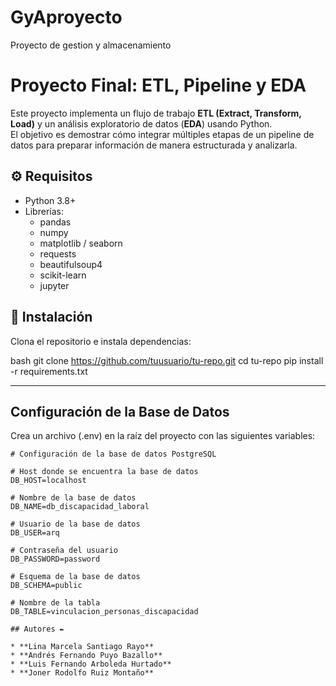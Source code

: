# GyAproyecto
Proyecto de gestion y almacenamiento

# Proyecto Final: ETL, Pipeline y EDA

Este proyecto implementa un flujo de trabajo **ETL (Extract, Transform, Load)** y un análisis exploratorio de datos (**EDA**) usando Python.  
El objetivo es demostrar cómo integrar múltiples etapas de un pipeline de datos para preparar información de manera estructurada y analizarla.

## ⚙️ Requisitos

- Python 3.8+
- Librerías:
  - pandas
  - numpy
  - matplotlib / seaborn
  - requests
  - beautifulsoup4
  - scikit-learn
  - jupyter

## 🚀 Instalación

Clona el repositorio e instala dependencias:

bash
git clone https://github.com/tuusuario/tu-repo.git
cd tu-repo
pip install -r requirements.txt

---

## Configuración de la Base de Datos

Crea un archivo (.env) en la raíz del proyecto con las siguientes variables:
```env
# Configuración de la base de datos PostgreSQL

# Host donde se encuentra la base de datos
DB_HOST=localhost

# Nombre de la base de datos
DB_NAME=db_discapacidad_laboral

# Usuario de la base de datos
DB_USER=arq

# Contraseña del usuario
DB_PASSWORD=password

# Esquema de la base de datos
DB_SCHEMA=public

# Nombre de la tabla
DB_TABLE=vinculacion_personas_discapacidad

## Autores ✒️

* **Lina Marcela Santiago Rayo**
* **Andrés Fernando Puyo Bazallo**
* **Luis Fernando Arboleda Hurtado**
* **Joner Rodolfo Ruiz Montaño**

